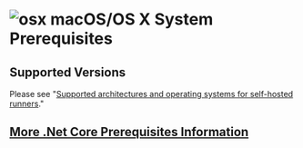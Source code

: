 

# ![osx](../res/apple_med.png) macOS/OS X System Prerequisites

## Supported Versions

Please see "[Supported architectures and operating systems for self-hosted runners](https://docs.github.com/en/actions/reference/runners/self-hosted-runners#macos)."

## [More .Net Core Prerequisites Information](https://docs.microsoft.com/en-us/dotnet/core/macos-prerequisites?tabs=netcore30)
